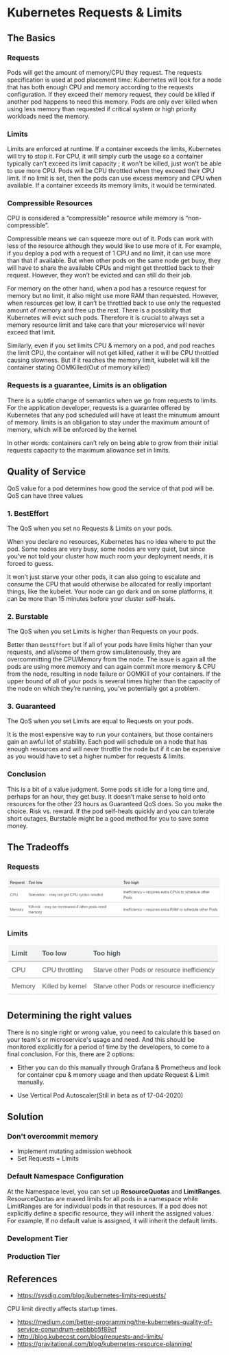 # Kubernetes Requests & Limits

## The Basics

### Requests

Pods will get the amount of memory/CPU they request. The requests specification is used at pod placement time: Kubernetes will look for a node that has both enough CPU and memory according to the requests configuration. If they exceed their memory request, they could be killed if another pod happens to need this memory. Pods are only ever killed when using less memory than requested if critical system or high priority workloads need the memory.

### Limits

Limits are enforced at runtime. If a container exceeds the limits, Kubernetes will try to stop it. For CPU, it will simply curb the usage so a container typically can't exceed its limit capacity ; it won't be killed, just won't be able to use more CPU. Pods will be CPU throttled when they exceed their CPU limit. If no limit is set, then the pods can use excess memory and CPU when available. If a container exceeds its memory limits, it would be terminated.

### Compressible Resources

CPU is considered a “compressible” resource while memory is “non-compressible”.

Compressible means we can squeeze more out of it. Pods can work with less of the resource although they would like to use more of it. For example, if you deploy a pod with a request of 1 CPU and no limit, it can use more than that if available. But when other pods on the same node get busy, they will have to share the available CPUs and might get throttled back to their request. However, they won’t be evicted and can still do their job.

For memory on the other hand, when a pod has a resource request for memory but no limit, it also might use more RAM than requested. However, when resources get low, it can’t be throttled back to use only the requested amount of memory and free up the rest. There is a possiblity that Kubernetes will evict such pods. Therefore it is crucial to always set a memory resource limit and take care that your microservice will never exceed that limit.

Similarly, even if you set limits CPU & memory on a pod, and pod reaches the limit CPU, the container will not get killed, rather it will be CPU throttled causing slowness. But if it reaches the memory limit, kubelet will kill the container stating OOMKilled(Out of memory killed)

### Requests is a guarantee, Limits is an obligation

There is a subtle change of semantics when we go from requests to limits. For the application developer, requests is a guarantee offered by Kubernetes that any pod scheduled will have at least the minumum amount of memory. limits is an obligation to stay under the maximum amount of memory, which will be enforced by the kernel.

In other words: containers can’t rely on being able to grow from their initial requests capacity to the maximum allowance set in limits.

## Quality of Service

QoS value for a pod determines how good the service of that pod will be. QoS can have three values

### 1. BestEffort

The QoS when you set no Requests & Limits on your pods.

When you declare no resources, Kubernetes has no idea where to put the pod. Some nodes are very busy, some nodes are very quiet, but since you’ve not told your cluster how much room your deployment needs, it is forced to guess.

It won’t just starve your other pods, it can also going to escalate and consume the CPU that would otherwise be allocated for really important things, like the kubelet. Your node can go dark and on some platforms, it can be more than 15 minutes before your cluster self-heals.

### 2. Burstable

The QoS when you set Limits is higher than Requests on your pods.

Better than `BestEffort` but if all of your pods have limits higher than your requests, and all/some of them grow simulatenously, they are overcommitting the CPU/Memory from the node. The issue is again all the pods are using more memory and can again commit more memory & CPU from the node, resulting in node failure or OOMKill of your containers. If the upper bound of all of your pods is several times higher than the capacity of the node on which they’re running, you’ve potentially got a problem.

### 3. Guaranteed

The QoS when you set Limits are equal to Requests on your pods.

It is the most expensive way to run your containers, but those containers gain an awful lot of stability. Each pod will schedule on a node that has enough resources and will never throttle the node but if it can be expensive as you would have to set a higher number for requests & limits.

### Conclusion

This is a bit of a value judgment. Some pods sit idle for a long time and, perhaps for an hour, they get busy. It doesn’t make sense to hold onto resources for the other 23 hours as Guaranteed QoS does. So you make the choice. Risk vs. reward. If the pod self-heals quickly and you can tolerate short outages, Burstable might be a good method for you to save some money.

## The Tradeoffs

### Requests

![Requests](../img/requests.png)

### Limits

![Limits](../img/limits.png)

## Determining the right values

There is no single right or wrong value, you need to calculate this based on your team's or microservice's usage and need. And this should be monitored explicitly for a period of time by the developers, to come to a final conclusion. For this, there are 2 options:

- Either you can do this manually through Grafana & Prometheus and look for container cpu & memory usage and then update Request & Limit manually.

- Use Vertical Pod Autoscaler(Still in beta as of 17-04-2020)

## Solution

### Don't overcommit memory

- Implement mutating admission webhook
- Set Requests = Limits

### Default Namespace Configuration

At the Namespace level, you can set up **ResourceQuotas** and **LimitRanges**. ResourceQuotas are maxed limits for all pods in a namespace while LimitRanges are for individual pods in that resources. If a pod does not explicitly define a specific resource, they will inherit the assigned values. For example, If no default value is assigned, it will inherit the default limits.

### Development Tier

### Production Tier

## References

- https://sysdig.com/blog/kubernetes-limits-requests/

CPU limit directly affects startup times.

- https://medium.com/better-programming/the-kubernetes-quality-of-service-conundrum-eebbbb5f89cf
- http://blog.kubecost.com/blog/requests-and-limits/
- https://gravitational.com/blog/kubernetes-resource-planning/